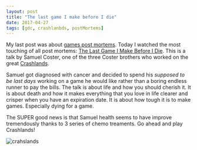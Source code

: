 ```yaml
---
layout: post
title: "The last game I make before I die"
date: 2017-04-27
tags: [gdc, crashlanbds, postMortems]
---
```


My last post was about [games post mortems](https://lochrist.github.io/blog/2017-04-24-no-clip). Today I watched the most touching of all post mortems: [The Last Game I Make Before I Die](https://www.youtube.com/watch?v=LQHtOg46eOw). This is a talk by Samuel Coster, one of the three Coster brothers who worked on the great [Crashlands](https://www.crashlands.net/).

Samuel got diagnosed with cancer and decided to spend his *supposed to be last days* working on a game he would like rather than a boring endless runner to pay the bills. The talk is about life and how you should cherish it. It is about death and how it makes everything that you love in life clearer and crisper when you have an expiration date. It is about how tough it is to make games. Especially dying for a game.

The SUPER good news is that Samuel health seems to have improve tremendously thanks to 3 series of chemo treaments. Go ahead and play Crashlands!

![crahslands](https://hydra-media.cursecdn.com/crashlands.gamepedia.com/1/1f/Background.jpg?version=b161e2cfe69f4c6707d1d90efd834eb4)


